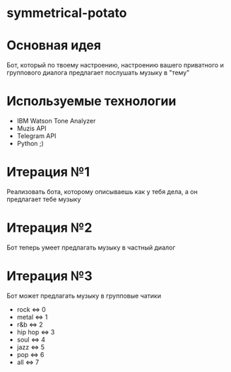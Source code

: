 # symmetrical-potato

# Основная идея
Бот, который по твоему настроению, настроению вашего приватного и группового диалога предлагает послушать музыку в "тему"

# Используемые технологии
- IBM Watson Tone Analyzer
- Muzis API
- Telegram API
- Python ;)

# Итерация №1
Реализовать бота, которому описываешь как у тебя дела, а он предлагает тебе музыку

# Итерация №2
Бот теперь умеет предлагать музыку в частный диалог

# Итерация №3
Бот может предлагать музыку в групповые чатики


- rock <=> 0
- metal <=> 1
- r&b <=> 2
- hip hop <=> 3
- soul <=> 4
- jazz <=> 5
- pop <=> 6
- all <=> 7
